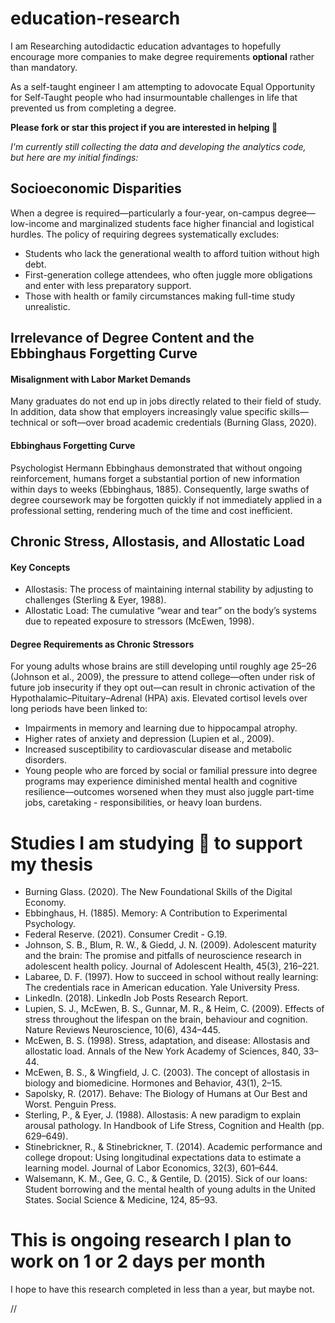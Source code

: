 # education-research
I am Researching autodidactic education advantages to hopefully encourage more companies 
to make degree requirements **optional** rather than mandatory. 

As a self-taught engineer I am attempting to adovocate Equal Opportunity for Self-Taught people who had insurmountable challenges in life that prevented us from completing a degree. 


**Please fork or star this project if you are interested in helping 🙂**

_I'm currently still collecting the data and developing the analytics code,<br>
but here are my initial findings:_

## Socioeconomic Disparities
When a degree is required—particularly a four-year, on-campus degree—low-income and marginalized students face higher financial and logistical hurdles. The policy of requiring degrees systematically excludes:
- Students who lack the generational wealth to afford tuition without high debt.
- First-generation college attendees, who often juggle more obligations and enter with less preparatory support.
- Those with health or family circumstances making full-time study unrealistic.

## Irrelevance of Degree Content and the Ebbinghaus Forgetting Curve

#### Misalignment with Labor Market Demands
Many graduates do not end up in jobs directly related to their field of study. In addition, data show that employers increasingly value specific skills—technical or soft—over broad academic credentials (Burning Glass, 2020).

#### Ebbinghaus Forgetting Curve
Psychologist Hermann Ebbinghaus demonstrated that without ongoing reinforcement, humans forget a substantial portion of new information within days to weeks (Ebbinghaus, 1885). Consequently, large swaths of degree coursework may be forgotten quickly if not immediately applied in a professional setting, rendering much of the time and cost inefficient.

## Chronic Stress, Allostasis, and Allostatic Load

#### Key Concepts
- Allostasis: The process of maintaining internal stability by adjusting to challenges (Sterling & Eyer, 1988).
- Allostatic Load: The cumulative “wear and tear” on the body’s systems due to repeated exposure to stressors (McEwen, 1998).

#### Degree Requirements as Chronic Stressors
For young adults whose brains are still developing until roughly age 25–26 (Johnson et al., 2009), the pressure to attend college—often under risk of future job insecurity if they opt out—can result in chronic activation of the Hypothalamic–Pituitary–Adrenal (HPA) axis. Elevated cortisol levels over long periods have been linked to:
- Impairments in memory and learning due to hippocampal atrophy.
- Higher rates of anxiety and depression (Lupien et al., 2009).
- Increased susceptibility to cardiovascular disease and metabolic disorders.
- Young people who are forced by social or familial pressure into degree programs may experience diminished mental health and cognitive resilience—outcomes worsened when they must also juggle part-time jobs, caretaking - responsibilities, or heavy loan burdens.

# Studies I am studying 🙂 to support my thesis

- Burning Glass. (2020). The New Foundational Skills of the Digital Economy.
- Ebbinghaus, H. (1885). Memory: A Contribution to Experimental Psychology.
- Federal Reserve. (2021). Consumer Credit - G.19.
- Johnson, S. B., Blum, R. W., & Giedd, J. N. (2009). Adolescent maturity and the brain: The promise and pitfalls of neuroscience research in adolescent health policy. Journal of Adolescent Health, 45(3), 216–221.
- Labaree, D. F. (1997). How to succeed in school without really learning: The credentials race in American education. Yale University Press.
- LinkedIn. (2018). LinkedIn Job Posts Research Report.
- Lupien, S. J., McEwen, B. S., Gunnar, M. R., & Heim, C. (2009). Effects of stress throughout the lifespan on the brain, behaviour and cognition. Nature Reviews Neuroscience, 10(6), 434–445.
- McEwen, B. S. (1998). Stress, adaptation, and disease: Allostasis and allostatic load. Annals of the New York Academy of Sciences, 840, 33–44.
- McEwen, B. S., & Wingfield, J. C. (2003). The concept of allostasis in biology and biomedicine. Hormones and Behavior, 43(1), 2–15.
- Sapolsky, R. (2017). Behave: The Biology of Humans at Our Best and Worst. Penguin Press.
- Sterling, P., & Eyer, J. (1988). Allostasis: A new paradigm to explain arousal pathology. In Handbook of Life Stress, Cognition and Health (pp. 629–649).
- Stinebrickner, R., & Stinebrickner, T. (2014). Academic performance and college dropout: Using longitudinal expectations data to estimate a learning model. Journal of Labor Economics, 32(3), 601–644.
- Walsemann, K. M., Gee, G. C., & Gentile, D. (2015). Sick of our loans: Student borrowing and the mental health of young adults in the United States. Social Science & Medicine, 124, 85–93.

# This is ongoing research I plan to work on 1 or 2 days per month
I hope to have this research completed in less than a year, but maybe not. 

//
